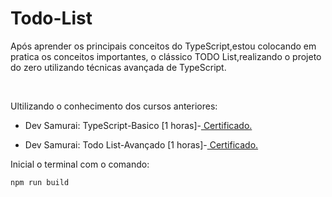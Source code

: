 <h1>Todo-List</h1>
    <p> Após aprender os principais conceitos do TypeScript,estou colocando em pratica os conceitos importantes, o clássico TODO List,realizando o projeto do zero utilizando técnicas avançada de TypeScript.</p>
 <br>
 <p> Ultilizando o conhecimento dos cursos anteriores: </p>
   <ul>
       <li>Dev Samurai: TypeScript-Basico [1 horas]-<a href="https://class.devsamurai.com.br/certificates/612ddb9c-3d77-4756-8106-f6608e1ff0f6"> Certificado.</a></p></li>
       <li>Dev Samurai: Todo List-Avançado [1 horas]-<a href="https://class.devsamurai.com.br/certificates/9a076fd7-a5f5-426a-9142-99d27082463d"> Certificado.</a></p></li>
    </ul>
    <p>Inicial o terminal com o comando: </p>
   
    
    npm run build 
 
    

   
     
